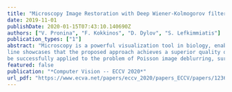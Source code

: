 ```yaml
---
title: "Microscopy Image Restoration with Deep Wiener-Kolmogorov filters"
date: 2019-11-01
publishDate: 2020-01-15T07:43:10.140690Z
authors: ["V. Pronina", "F. Kokkinos", "D. Dylov", "S. Lefkimmiatis"]
publication_types: ["1"]
abstract: "Microscopy is a powerful visualization tool in biology, enabling the study of cells, tissues, and the fundamental biological processes; yet, the observed images typically suffer from blur and background noise. In this work, we propose a unifying framework of algorithms for Gaussian image deblurring and denoising. These algorithms are based on deep learning techniques for the design of learnable regularizers integrated into the Wiener-Kolmogorov filter. Our extensive experimentation
line showcases that the proposed approach achieves a superior quality of image reconstruction and surpasses the solutions that rely either on deep learning or on optimization schemes alone. Augmented with the variance stabilizing transformation, the proposed reconstruction pipeline can also
be successfully applied to the problem of Poisson image deblurring, surpassing the state-of-the-art methods. Moreover, several variants of the proposed framework demonstrate competitive performance at low computational complexity, which is of high importance for real-time imaging applications."
featured: false
publication: "*Computer Vision -- ECCV 2020*"
url_pdf: "https://www.ecva.net/papers/eccv_2020/papers_ECCV/papers/123650188.pdf"
---
```


